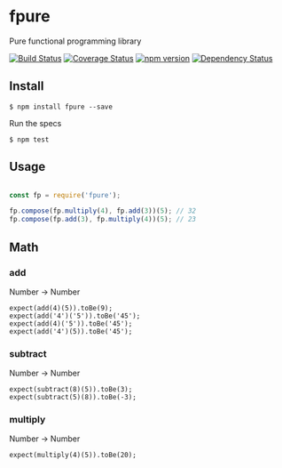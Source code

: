 # fpure
Pure functional programming library


[![Build Status](https://travis-ci.org/SeanCannon/fpure.svg?branch=master)](https://travis-ci.org/SeanCannon/fpure) [![Coverage Status](https://coveralls.io/repos/SeanCannon/fpure/badge.svg?branch=master&service=github)](https://coveralls.io/github/SeanCannon/fpure?branch=master) [![npm version](http://img.shields.io/npm/v/fpure.svg)](https://npmjs.org/package/fpure) [![Dependency Status](https://david-dm.org/SeanCannon/fpure.svg)](https://david-dm.org/SeanCannon/fpure)

## Install

```
$ npm install fpure --save
```

Run the specs

```
$ npm test
```

## Usage

```js

const fp = require('fpure');

fp.compose(fp.multiply(4), fp.add(3))(5); // 32
fp.compose(fp.add(3), fp.multiply(4))(5); // 23
```

## Math

### add
Number → Number
```
expect(add(4)(5)).toBe(9);
expect(add('4')('5')).toBe('45');
expect(add(4)('5')).toBe('45');
expect(add('4')(5)).toBe('45');
```

### subtract
Number → Number
```
expect(subtract(8)(5)).toBe(3);
expect(subtract(5)(8)).toBe(-3);
```

### multiply
Number → Number
```
expect(multiply(4)(5)).toBe(20);
```
